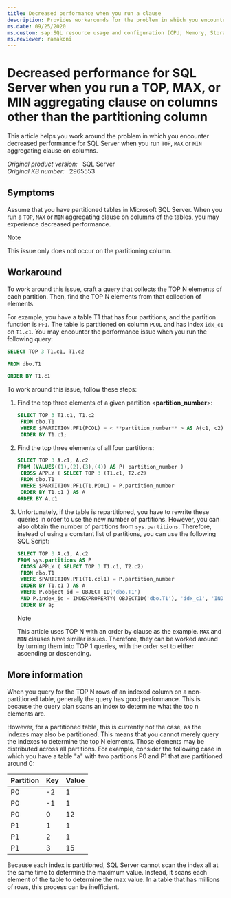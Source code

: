 ```yaml
---
title: Decreased performance when you run a clause
description: Provides workarounds for the problem in which you encounter decreased performance for SQL Server. This issue occurs when you run TOP, MAX, or MIN aggregating clause on columns.
ms.date: 09/25/2020
ms.custom: sap:SQL resource usage and configuration (CPU, Memory, Storage)
ms.reviewer: ramakoni
---
```

# Decreased performance for SQL Server when you run a TOP, MAX, or MIN aggregating clause on columns other than the partitioning column

This article helps you work around the problem in which you encounter decreased performance for SQL Server when you run `TOP`, `MAX` or `MIN` aggregating clause on columns.

_Original product version:_ &nbsp; SQL Server  
_Original KB number:_ &nbsp; 2965553

## Symptoms

Assume that you have partitioned tables in Microsoft SQL Server. When you run a `TOP`, `MAX` or `MIN` aggregating clause on columns of the tables, you may experience decreased performance.

> [!NOTE]
> This issue only does not occur on the partitioning column.

## Workaround

To work around this issue, craft a query that collects the TOP N elements of each partition. Then, find the TOP N elements from that collection of elements.

For example, you have a table T1 that has four partitions, and the partition function is `PF1`. The table is partitioned on column `PCOL` and has index `idx_c1` on `T1.c1`. You may encounter the performance issue when you run the following query:

```sql
SELECT TOP 3 T1.c1, T1.c2

FROM dbo.T1

ORDER BY T1.c1
```

To work around this issue, follow these steps:

1. Find the top three elements of a given partition \<**partition_number**>:

    ```sql
    SELECT TOP 3 T1.c1, T1.c2
     FROM dbo.T1
     WHERE $PARTITION.PF1(PCOL) = < **partition_number** > AS A(c1, c2)
     ORDER BY T1.c1;
    ```

2. Find the top three elements of all four partitions:

    ```sql
    SELECT TOP 3 A.c1, A.c2
    FROM (VALUES((1),(2),(3),(4)) AS P( partition_number )
     CROSS APPLY ( SELECT TOP 3 (T1.c1, T2.c2) 
     FROM dbo.T1
     WHERE $PARTITION.PF1(T1.PCOL) = P.partition_number 
     ORDER BY T1.c1 ) AS A
    ORDER BY A.c1
    ```

3. Unfortunately, if the table is repartitioned, you have to rewrite these queries in order to use the new number of partitions. However, you can also obtain the number of partitions from `sys.partitions`. Therefore, instead of using a constant list of partitions, you can use the following SQL Script:

    ```sql
    SELECT TOP 3 A.c1, A.c2
    FROM sys.partitions AS P
     CROSS APPLY ( SELECT TOP 3 T1.c1, T2.c2)
     FROM dbo.T1
     WHERE $PARTITION.PF1(T1.col1) = P.partition_number 
     ORDER BY T1.c1 ) AS A
     WHERE P.object_id = OBJECT_ID('dbo.T1') 
     AND P.index_id = INDEXPROPERTY( OBJECTID('dbo.T1'), 'idx_c1', 'INDEXID')
     ORDER BY a;
    ```

    > [!NOTE]
    >  This article uses TOP N with an order by clause as the example. `MAX` and `MIN` clauses have similar issues. Therefore, they can be worked around by turning them into TOP 1 queries, with the order set to either ascending or descending.

## More information

When you query for the TOP N rows of an indexed column on a non-partitioned table, generally the query has good performance. This is because the query plan scans an index to determine what the top n elements are.

However, for a partitioned table, this is currently not the case, as the indexes may also be partitioned. This means that you cannot merely query the indexes to determine the top N elements. Those elements may be distributed across all partitions. For example, consider the following case in which you have a table "a" with two partitions P0 and P1 that are partitioned around 0:

|Partition|Key|Value|
|---|---|---|
|P0|-2|1|
|P0|-1|1|
|P0|0|12|
|P1|1|1|
|P1|2|1|
|P1|3|15|
  
Because each index is partitioned, SQL Server cannot scan the index all at the same time to determine the maximum value. Instead, it scans each element of the table to determine the max value. In a table that has millions of rows, this process can be inefficient.
